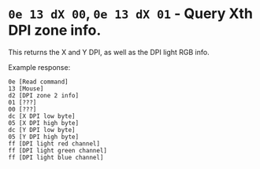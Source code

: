 # `0e 13 dX 00`, `0e 13 dX 01` - Query Xth DPI zone info.

This returns the X and Y DPI, as well as the DPI light RGB info.

Example response:

```
0e [Read command]
13 [Mouse]
d2 [DPI zone 2 info]
01 [???]
00 [???]
dc [X DPI low byte]
05 [X DPI high byte]
dc [Y DPI low byte]
05 [Y DPI high byte]
ff [DPI light red channel]
ff [DPI light green channel]
ff [DPI light blue channel]
```
